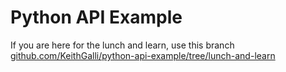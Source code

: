 # Python API Example

If you are here for the lunch and learn, use this branch <br/>
[github.com/KeithGalli/python-api-example/tree/lunch-and-learn](https://github.com/KeithGalli/python-api-example/tree/lunch-and-learn)
